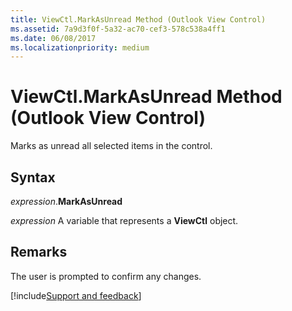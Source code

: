 ```yaml
---
title: ViewCtl.MarkAsUnread Method (Outlook View Control)
ms.assetid: 7a9d3f0f-5a32-ac70-cef3-578c538a4ff1
ms.date: 06/08/2017
ms.localizationpriority: medium
---
```



# ViewCtl.MarkAsUnread Method (Outlook View Control)

Marks as unread all selected items in the control. 


## Syntax

_expression_.**MarkAsUnread**

_expression_ A variable that represents a **ViewCtl** object.


## Remarks

The user is prompted to confirm any changes.

[!include[Support and feedback](~/includes/feedback-boilerplate.md)]